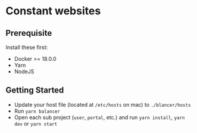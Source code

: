 # Constant websites

## Prerequisite

Install these first:

- Docker >= 18.0.0
- Yarn
- NodeJS

## Getting Started

- Update your host file (located at `/etc/hosts` on mac) to `./blancer/hosts`
- Run `yarn balancer`
- Open each sub project (`user`, `portal`, etc.) and run `yarn install`, `yarn dev` or `yarn start`
